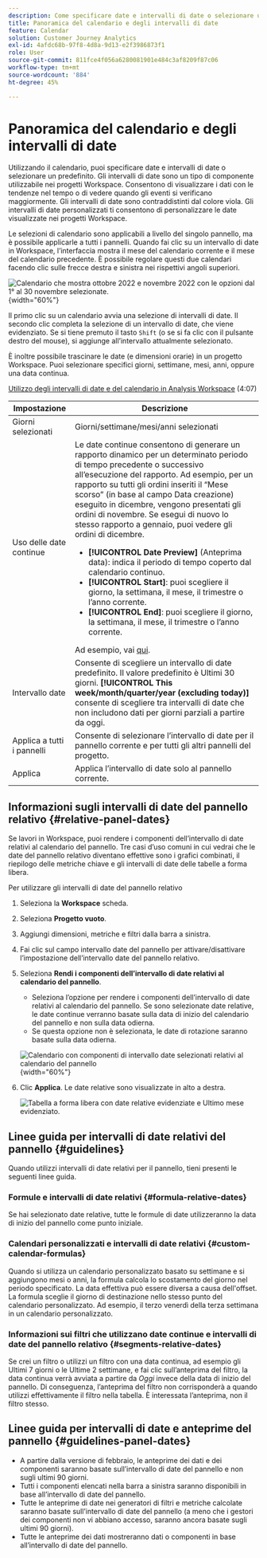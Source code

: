 ```yaml
---
description: Come specificare date e intervalli di date o selezionare un predefinito.
title: Panoramica del calendario e degli intervalli di date
feature: Calendar
solution: Customer Journey Analytics
exl-id: 4afdc68b-97f8-4d8a-9d13-e2f3986873f1
role: User
source-git-commit: 811fce4f056a6280081901e484c3af8209f87c06
workflow-type: tm+mt
source-wordcount: '884'
ht-degree: 45%

---
```


# Panoramica del calendario e degli intervalli di date

Utilizzando il calendario, puoi specificare date e intervalli di date o selezionare un predefinito. Gli intervalli di date sono un tipo di componente utilizzabile nei progetti Workspace. Consentono di visualizzare i dati con le tendenze nel tempo o di vedere quando gli eventi si verificano maggiormente. Gli intervalli di date sono contraddistinti dal colore viola. Gli intervalli di date personalizzati ti consentono di personalizzare le date visualizzate nei progetti Workspace.

Le selezioni di calendario sono applicabili a livello del singolo pannello, ma è possibile applicarle a tutti i pannelli. Quando fai clic su un intervallo di date in Workspace, l’interfaccia mostra il mese del calendario corrente e il mese del calendario precedente. È possibile regolare questi due calendari facendo clic sulle frecce destra e sinistra nei rispettivi angoli superiori.

![Calendario che mostra ottobre 2022 e novembre 2022 con le opzioni dal 1° al 30 novembre selezionate.](assets/aw_calendar2.png){width="60%"}

Il primo clic su un calendario avvia una selezione di intervalli di date. Il secondo clic completa la selezione di un intervallo di date, che viene evidenziato. Se si tiene premuto il tasto `Shift` (o se si fa clic con il pulsante destro del mouse), si aggiunge all’intervallo attualmente selezionato.

È inoltre possibile trascinare le date (e dimensioni orarie) in un progetto Workspace. Puoi selezionare specifici giorni, settimane, mesi, anni, oppure una data continua.

[Utilizzo degli intervalli di date e del calendario in Analysis Workspace](https://experienceleague.adobe.com/docs/analytics-learn/tutorials/analysis-workspace/calendar-and-date-ranges/using-dates-in-analysis-workspace.html?lang=it) (4:07)

| Impostazione | Descrizione |
| --- | --- |
| Giorni selezionati | Giorni/settimane/mesi/anni selezionati |
| Uso delle date continue | Le date continue consentono di generare un rapporto dinamico per un determinato periodo di tempo precedente o successivo all’esecuzione del rapporto. Ad esempio, per un rapporto su tutti gli ordini inseriti il “Mese scorso” (in base al campo Data creazione) eseguito in dicembre, vengono presentati gli ordini di novembre. Se esegui di nuovo lo stesso rapporto a gennaio, puoi vedere gli ordini di dicembre.<ul><li>**[!UICONTROL Date Preview]** (Anteprima data): indica il periodo di tempo coperto dal calendario continuo.</li><li>**[!UICONTROL Start]**: puoi scegliere il giorno, la settimana, il mese, il trimestre o l’anno corrente.</li><li>**[!UICONTROL End]**: puoi scegliere il giorno, la settimana, il mese, il trimestre o l’anno corrente.</li></ul>Ad esempio, vai [qui](/help/components/date-ranges/custom-date-ranges.md). |
| Intervallo date | Consente di scegliere un intervallo di date predefinito. Il valore predefinito è Ultimi 30 giorni. **[!UICONTROL This week/month/quarter/year (excluding today)]** consente di scegliere tra intervalli di date che non includono dati per giorni parziali a partire da oggi. |
| Applica a tutti i pannelli | Consente di selezionare l’intervallo di date per il pannello corrente e per tutti gli altri pannelli del progetto. |
| Applica | Applica l’intervallo di date solo al pannello corrente. |

## Informazioni sugli intervalli di date del pannello relativo {#relative-panel-dates}

Se lavori in Workspace, puoi rendere i componenti dell’intervallo di date relativi al calendario del pannello. Tre casi d’uso comuni in cui vedrai che le date del pannello relativo diventano effettive sono i grafici combinati, il riepilogo delle metriche chiave e gli intervalli di date delle tabelle a forma libera.

Per utilizzare gli intervalli di date del pannello relativo

1. Seleziona la **Workspace** scheda.
1. Seleziona **Progetto vuoto**.
1. Aggiungi dimensioni, metriche e filtri dalla barra a sinistra.
1. Fai clic sul campo intervallo date del pannello per attivare/disattivare l’impostazione dell’intervallo date del pannello relativo.
1. Seleziona **Rendi i componenti dell’intervallo di date relativi al calendario del pannello**.
   * Seleziona l’opzione per rendere i componenti dell’intervallo di date relativi al calendario del pannello.
Se sono selezionate date relative, le date continue verranno basate sulla data di inizio del calendario del pannello e non sulla data odierna.
   * Se questa opzione non è selezionata, le date di rotazione saranno basate sulla data odierna.

   ![Calendario con componenti di intervallo date selezionati relativi al calendario del pannello](assets/relative-date-selected.png){width="60%"}

1. Clic **Applica**.
Le date relative sono visualizzate in alto a destra.

   ![Tabella a forma libera con date relative evidenziate e Ultimo mese evidenziato. ](assets/relative-date-range1.png)

## Linee guida per intervalli di date relativi del pannello {#guidelines}

Quando utilizzi intervalli di date relativi per il pannello, tieni presenti le seguenti linee guida.

### Formule e intervalli di date relativi {#formula-relative-dates}

Se hai selezionato date relative, tutte le formule di date utilizzeranno la data di inizio del pannello come punto iniziale.

### Calendari personalizzati e intervalli di date relativi {#custom-calendar-formulas}

Quando si utilizza un calendario personalizzato basato su settimane e si aggiungono mesi o anni, la formula calcola lo scostamento del giorno nel periodo specificato. La data effettiva può essere diversa a causa dell&#39;offset. La formula sceglie il giorno di destinazione nello stesso punto del calendario personalizzato. Ad esempio, il terzo venerdì della terza settimana in un calendario personalizzato.

### Informazioni sui filtri che utilizzano date continue e intervalli di date del pannello relativo {#segments-relative-dates}

Se crei un filtro o utilizzi un filtro con una data continua, ad esempio gli Ultimi 7 giorni o le Ultime 2 settimane, e fai clic sull’anteprima del filtro, la data continua verrà avviata a partire da *Oggi* invece della data di inizio del pannello. Di conseguenza, l’anteprima del filtro non corrisponderà a quando utilizzi effettivamente il filtro nella tabella. È interessata l’anteprima, non il filtro stesso.

## Linee guida per intervalli di date e anteprime del pannello {#guidelines-panel-dates}

* A partire dalla versione di febbraio, le anteprime dei dati e dei componenti saranno basate sull’intervallo di date del pannello e non sugli ultimi 90 giorni.
* Tutti i componenti elencati nella barra a sinistra saranno disponibili in base all’intervallo di date del pannello.
* Tutte le anteprime di date nei generatori di filtri e metriche calcolate saranno basate sull’intervallo di date del pannello (a meno che i gestori dei componenti non vi abbiano accesso, saranno ancora basate sugli ultimi 90 giorni).
* Tutte le anteprime dei dati mostreranno dati o componenti in base all’intervallo di date del pannello.